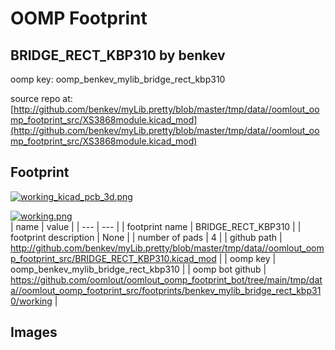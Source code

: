 # OOMP Footprint  
## BRIDGE_RECT_KBP310  by benkev  
  
oomp key: oomp_benkev_mylib_bridge_rect_kbp310  
  
source repo at: [http://github.com/benkev/myLib.pretty/blob/master/tmp/data//oomlout_oomp_footprint_src/XS3868module.kicad_mod](http://github.com/benkev/myLib.pretty/blob/master/tmp/data//oomlout_oomp_footprint_src/XS3868module.kicad_mod)  
## Footprint  
  
[![working_kicad_pcb_3d.png](working_kicad_pcb_3d_600.png)](working_kicad_pcb_3d.png)  
  
[![working.png](working_600.png)](working.png)  
| name | value | 
| --- | --- | 
| footprint name | BRIDGE_RECT_KBP310 | 
| footprint description | None | 
| number of pads | 4 | 
| github path | http://github.com/benkev/myLib.pretty/blob/master/tmp/data//oomlout_oomp_footprint_src/BRIDGE_RECT_KBP310.kicad_mod | 
| oomp key | oomp_benkev_mylib_bridge_rect_kbp310 | 
| oomp bot github | https://github.com/oomlout/oomlout_oomp_footprint_bot/tree/main/tmp/data//oomlout_oomp_footprint_src/footprints/benkev_mylib_bridge_rect_kbp310/working | 
## Images  
